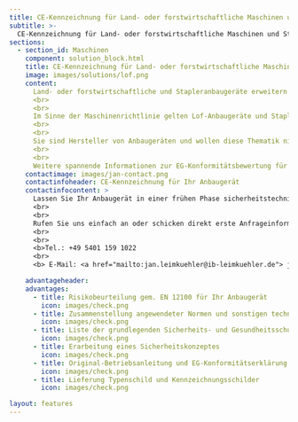 ```yaml
---
title: CE-Kennzeichnung für Land- oder forstwirtschaftliche Maschinen und Stapleranbaugeräte!
subtitle: >-
  CE-Kennzeichnung für Land- oder forstwirtschaftliche Maschinen und Stapleranbaugeräte!
sections:
  - section_id: Maschinen
    component: solution_block.html
    title: CE-Kennzeichnung für Land- oder forstwirtschaftliche Maschinen und Stapleranbaugeräte!
    image: images/solutions/lof.png
    content:
      Land- oder forstwirtschaftliche und Stapleranbaugeräte erweitern die Funktion von Trägerfahrzeugen vielseitig. Oft handelt es sich bei diesen Anbaugeräten um Lösungen für spezifische Anwendungsfälle. Klarer Vorteil dieser Lösungen ist, dass nicht für jeden Aufgabenbereich ein eigenes Gerät oder eine Spezialmaschine angeschafft werden muss. Dies spart Platz und Kosten bei der Anschaffung.
      <br>
      <br>
      Im Sinne der Maschinenrichtlinie gelten Lof-Anbaugeräte und Stapleranbaugeräte als auswechselbare Ausrüstung. Für Auswechselbare Ausrüstungen muss eine Risikobeurteilung, Betriebsanleitung in Landessprache, eine EG-Konformitätserklärung vorliegen und eine CE-Kennzeichnung erfolgen.
      <br>
      <br>
      Sie sind Hersteller von Anbaugeräten und wollen diese Thematik nicht eigenständig bearbeiten? wenden Sie sich gerne an uns. Mit unseren Erfahrungen in diesem Bereich können wir Ihnen helfen.
      <br>
      <br>
      Weitere spannende Informationen zur EG-Konformitätsbewertung für Anbaugeräte finden Sie in unserem <a href="/blog">Blog.</a>
    contactimage: images/jan-contact.png
    contactinfoheader: CE-Kennzeichnung für Ihr Anbaugerät
    contactinfocontent: >
      Lassen Sie Ihr Anbaugerät in einer frühen Phase sicherheitstechnisch von uns bewerten. Fragen Sie kostenfrei ein Angebot zur Erstellung der Risikobeurteilung und Original-Betriebsanleitung bei uns an. 
      <br>
      <br>
      Rufen Sie uns einfach an oder schicken direkt erste Anfrageinformationen per E-Mail. Nutzen Sie hierzu gerne unsere Anfrage-Checkliste. Diese können Sie hier downloaden.
      <br>
      <br>
      <b>Tel.: +49 5401 159 1022
      <br>
      <b> E-Mail: <a href="mailto:jan.leimkuehler@ib-leimkuehler.de"> jan.leimkuehler@ib-leimkuehler.de</a></b>

    advantageheader: 
    advantages:
      - title: Risikobeurteilung gem. EN 12100 für Ihr Anbaugerät
        icon: images/check.png
      - title: Zusammenstellung angewendeter Normen und sonstigen technischen Spezifikationen
        icon: images/check.png
      - title: Liste der grundlegenden Sicherheits- und Gesundheitsschutzanforderungen
        icon: images/check.png
      - title: Erarbeitung eines Sicherheitskonzeptes 
        icon: images/check.png
      - title: Original-Betriebsanleitung und EG-Konformitätserklärung für Ihr Anbaugerät
        icon: images/check.png
      - title: Lieferung Typenschild und Kennzeichnungsschilder
        icon: images/check.png

layout: features
---
```


